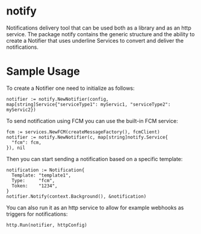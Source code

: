 # notify
Notifications delivery tool that can be used both as a library and as an http service.
The package notify contains the generic structure and the ability to create a Notifier that uses underline Services to convert and deliver the notifications.

# Sample Usage
To create a Notifier one need to initialize as follows:
```
notifier := notify.NewNotifier(config, map[string]Service{"serviceType1": myServic1, "serviceType2": myServic2})
```

To send notification using FCM you can use the built-in FCM service:

```
fcm := services.NewFCM(createMessageFactory(), fcmClient)
notifier := notify.NewNotifier(c, map[string]notify.Service{
  "fcm": fcm,
}), nil
```

Then you can start sending a notification based on a specific template:

```
notification := Notification{
  Template: "template1",
  Type:     "fcm",
  Token:    "1234",
}
notifier.Notify(context.Background(), &notification)
```

You can also run it as an http service to allow for example webhooks as triggers for notifications:

```
http.Run(notifier, httpConfig)
```

  

